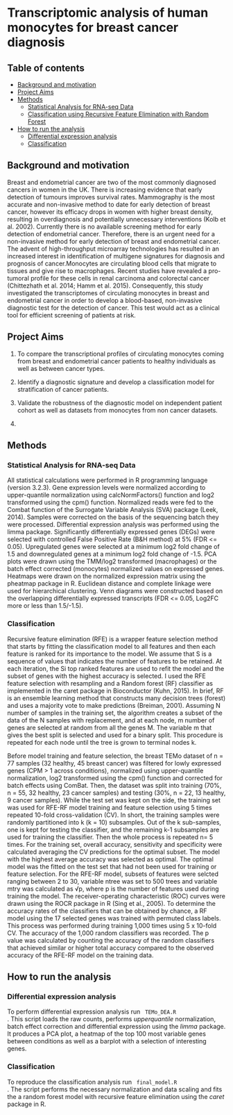# Transcriptomic analysis of human monocytes for breast cancer diagnosis

## Table of contents
* [Background and motivation ](#Background-and-motivation )
* [Project Aims ](#Project-Aims )
* [Methods ](#methods )
	* [Statistical Analysis for RNA-seq Data](#Differential-expression-analysis)
	* [Classification using Recursive Feature Elimination with Random Forest](#Classification)
* [How to run the analysis](#How-to-run-the-analysis)
	* [Differential expression analysis](#Differential-expression-analysis)
	* [Classification](#Classification)

## Background and motivation 

Breast and endometrial cancer are two of the most commonly diagnosed cancers in women in the UK. There is increasing evidence that early detection of tumours improves survival rates. Mammography is the most accurate and non-invasive method to date for early detection of breast cancer, however its efficacy drops in women with higher breast density, resulting in overdiagnosis and potentially unnecessary interventions (Kolb et al. 2002). Currently there is no available screening method for early detection of endometrial cancer. Therefore, there is an urgent need for a non-invasive method for early detection of breast and endometrial cancer. 
The advent of high-throughput microarray technologies has resulted in an increased interest in identification of multigene signatures for diagnosis and prognosis of cancer.Monocytes are circulating blood cells that migrate to tissues and give rise to macrophages. Recent studies have revealed a pro-tumoral profile for these cells in renal carcinoma and colorectal cancer (Chittezhath et al. 2014; Hamm et al. 2015). Consequently, this study investigated the transcriptomes of circulating monocytes in breast and endometrial cancer in order to develop a blood-based, non-invasive diagnostic test for the detection of cancer. This test would act as a clinical tool for efficient screening of patients at risk. 

## Project Aims 
1. To compare the transcriptional profiles of circulating monocytes coming from breast and endometrial cancer patients to healthy individuals as well as between cancer types.

2. Identify a diagnostic signature and develop a classification model for stratification of cancer patients.

3. Validate the robustness of the diagnostic model on independent patient cohort as well as datasets from monocytes from non cancer datasets. 

4. 

## Methods

### Statistical Analysis for RNA-seq Data
All statistical calculations were performed in R programming language (version 3.2.3). Gene expression levels were normalized according to upper-quantile normalization using calcNormFactors() function and log2 transformed using the cpm() function. Normalized reads were fed to the Combat function of the Surrogate Variable Analysis (SVA) package (Leek, 2014). Samples were corrected on the basis of the sequencing batch they were processed. Differential expression analysis was performed using the limma package. Significantly differentially expressed genes (DEGs) were selected with controlled False Positive Rate (B&H method) at 5% (FDR <= 0.05). Upregulated genes were selected at a minimum log2 fold change of 1.5 and downregulated genes at a minimum log2 fold change of -1.5. PCA plots were drawn using the TMM/log2 transformed (macrophages) or the batch effect corrected (monocytes) normalized values on expressed genes. Heatmaps were drawn on the normalized expression matrix using the pheatmap package in R. Euclidean distance and complete linkage were used for hierarchical clustering. Venn diagrams were constructed based on the overlapping differentially expressed transcripts (FDR <= 0.05, Log2FC more or less than 1.5/-1.5).

### Classification 
Recursive feature elimination (RFE) is a wrapper feature selection method that starts by fitting the classification model to all features and then each feature is ranked for its importance to the model. We assume that S is a sequence of values that indicates the number of features to be retained. At each iteration, the Si top ranked features are used to refit the model and the subset of genes with the highest accuracy is selected. I used the RFE feature selection with resampling and a Random forest (RF) classifier as implemented in the caret package in Bioconductor (Kuhn, 2015). In brief, RF is an ensemble learning method that constructs many decision trees (forest) and uses a majority vote to make predictions (Breiman, 2001). Assuming N number of samples in the training set, the algorithm creates a subset of the data of the N samples with replacement, and at each node, m number of genes are selected at random from all the genes M. The variable m that gives the best split is selected and used for a binary split. This procedure is repeated for each node until the tree is grown to terminal nodes k.

Before model training and feature selection, the breast TEMo dataset of n = 77 samples (32 healthy, 45 breast cancer) was filtered for lowly expressed genes (CPM > 1 across conditions), normalized using upper-quantile normalization, log2 transformed using the cpm() function and corrected for batch effects using ComBat. Then, the dataset was split into training (70%, n = 55, 32 healthy, 23 cancer samples) and testing (30%, n = 22, 13 healthy, 9 cancer samples). While the test set was kept on the side, the training set was used for RFE-RF model training and feature selection using 5 times repeated 10-fold cross-validation (CV). In short, the training samples were randomly partitioned into k (k = 10) subsamples. Out of the k sub-samples, one is kept for testing the classifier, and the remaining k-1 subsamples are used for training the classifier. Then the whole process is repeated n= 5 times. For the training set, overall accuracy, sensitivity and specificity were calculated averaging the CV predictions for the optimal subset. The model with the highest average accuracy was selected as optimal. The optimal model was the fitted on the test set that had not been used for training or feature selection. For the RFE-RF model, subsets of features were selcted ranging between 2 to 30, variable ntree was set to 500 trees and variable mtry was calculated as √p, where p is the number of features used during training the model. The receiver-operating characteristic (ROC) curves were drawn using the ROCR package in R (Sing et al., 2005). To determine the accuracy rates of the classifiers that can be obtained by chance, a RF model using the 17 selected genes was trained with permuted class labels. This process was performed during training 1,000 times using 5 x 10-fold CV. The accuracy of the 1,000 random classifiers was recorded. The p value was calculated by counting the accuracy of the random classifiers that achieved similar or higher total accuracy compared to the observed accuracy of the RFE-RF model on the training data.



## How to run the analysis

### Differential expression analysis
To perform differential expression analysis run <code> TEMo_DEA.R </code>. This script loads the raw counts, performs *upperquantile* normalization, batch effect correction and differential expression using the *limma* package. It produces a PCA plot, a heatmap of the top 100 most variable genes between conditions as well as a barplot with a selection of interesting genes.

### Classification
To reproduce the classification analysis run <code> final_model.R </code>. The script performs the necessary normalization and data scaling and fits the a random forest model with recursive feature elimination using the *caret* package in R.  
